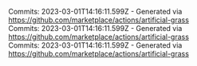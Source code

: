 Commits: 2023-03-01T14:16:11.599Z - Generated via https://github.com/marketplace/actions/artificial-grass
<br>
Commits: 2023-03-01T14:16:11.599Z - Generated via https://github.com/marketplace/actions/artificial-grass
<br>
Commits: 2023-03-01T14:16:11.599Z - Generated via https://github.com/marketplace/actions/artificial-grass
<br>
